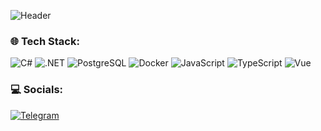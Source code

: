 ![Header]()

### 🌐 Tech Stack:
![C#](https://img.shields.io/badge/C%23-512BD4?style=for-the-badge&logo=csharp) ![.NET](https://img.shields.io/badge/.NET-512BD4?style=for-the-badge&logo=dotnet) ![PostgreSQL](https://img.shields.io/badge/PostgreSQL-white?style=for-the-badge&logo=postgresql) ![Docker](https://img.shields.io/badge/Docker-white?style=for-the-badge&logo=docker) ![JavaScript](https://img.shields.io/badge/javascript-black?style=for-the-badge&logo=javascript) ![TypeScript](https://img.shields.io/badge/typescript-white?style=for-the-badge&logo=typescript) ![Vue](https://img.shields.io/badge/vue-black?style=for-the-badge&logo=vue.js)

### 💻 Socials:
[![Telegram](https://img.shields.io/badge/telegram-blue?style=for-the-badge&logo=telegram)](https://t.me/deplagene)
